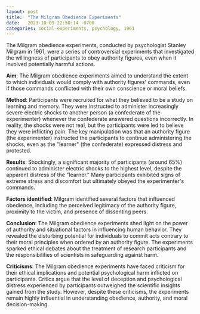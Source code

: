 ```yaml
---
layout: post
title:  "The Milgram Obedience Experiments"
date:   2023-10-09 22:50:14 -0700
categories: social-experiments, psychology, 1961
---
```


The Milgram obedience experiments, conducted by psychologist Stanley Milgram in 1961, were a series of controversial experiments that investigated the willingness of participants to obey authority figures, even when it involved potentially harmful actions.

**Aim**: The Milgram obedience experiments aimed to understand the extent to which individuals would comply with authority figures' commands, even if those commands conflicted with their own conscience or moral beliefs.

**Method**: Participants were recruited for what they believed to be a study on learning and memory. They were instructed to administer increasingly severe electric shocks to another person (a confederate of the experimenter) whenever the confederate answered questions incorrectly. In reality, the shocks were not real, but the participants were led to believe they were inflicting pain. The key manipulation was that an authority figure (the experimenter) instructed the participants to continue administering the shocks, even as the "learner" (the confederate) expressed distress and protested.

**Results**: Shockingly, a significant majority of participants (around 65%) continued to administer electric shocks to the highest level, despite the apparent distress of the "learner." Many participants exhibited signs of extreme stress and discomfort but ultimately obeyed the experimenter's commands.

**Factors identified**: Milgram identified several factors that influenced obedience, including the perceived legitimacy of the authority figure, proximity to the victim, and presence of dissenting peers.

**Conclusion**: The Milgram obedience experiments shed light on the power of authority and situational factors in influencing human behavior. They revealed the disturbing potential for individuals to commit acts contrary to their moral principles when ordered by an authority figure. The experiments sparked ethical debates about the treatment of research participants and the responsibilities of scientists in safeguarding against harm.

**Criticisms**: The Milgram obedience experiments have faced criticism for their ethical implications and potential psychological harm inflicted on participants. Critics argue that the level of deception and psychological distress experienced by participants outweighed the scientific insights gained from the study. However, despite these criticisms, the experiments remain highly influential in understanding obedience, authority, and moral decision-making.
